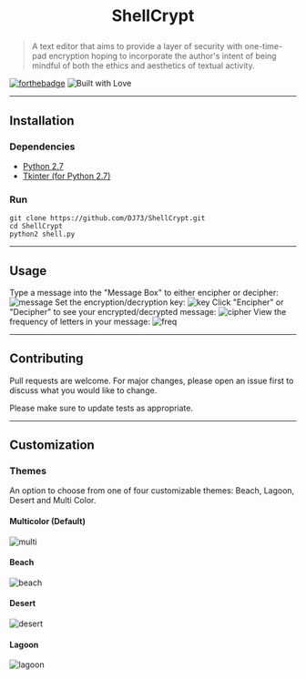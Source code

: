 # <p align="center"> ShellCrypt </p>
> A text editor that aims to provide a layer of security with one-time-pad encryption hoping to incorporate the author's intent of being mindful of both the ethics and aesthetics of textual activity.

[![forthebadge](https://forthebadge.com/images/badges/made-with-python.svg)](https://python.org)
![Built with Love](https://forthebadge.com/images/badges/built-with-love.svg)


---

## Installation
### Dependencies
* [Python 2.7](https://www.python.org/downloads/)
* [Tkinter (for Python 2.7)](https://docs.python.org/2/library/tkinter.html#module-Tkinter)

### Run
```
git clone https://github.com/DJ73/ShellCrypt.git
cd ShellCrypt
python2 shell.py
```

---

## Usage

Type a message into the "Message Box" to either encipher or decipher:
![message](images/example-msg-0.png)
Set the encryption/decryption key:
![key](images/example-msg-1.png)
Click "Encipher" or "Decipher" to see your encrypted/decrypted message:
![cipher](images/example-msg-2.png)
View the frequency of letters in your message:
![freq](images/example-msg-3.png)

---

## Contributing
Pull requests are welcome. For major changes, please open an issue first to discuss what you would like to change.

Please make sure to update tests as appropriate.

---

## Customization
### Themes
An option to choose from one of four customizable themes: Beach, Lagoon, Desert and Multi Color.
#### Multicolor (Default)
![multi](images/multi.png)
#### Beach
![beach](images/beach.png)
#### Desert
![desert](images/desert.png)
#### Lagoon
![lagoon](images/lagoon.png)
